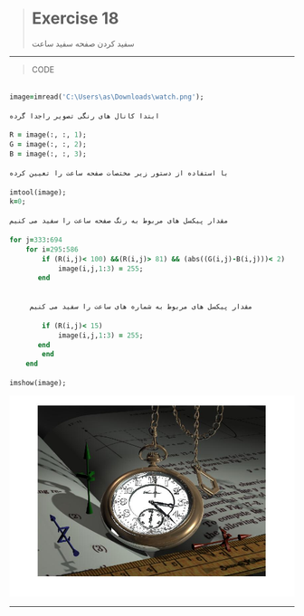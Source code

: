 
> # Exercise 18
> سفید کردن صفحه سفید ساعت
***
>CODE

```ruby

image=imread('C:\Users\as\Downloads\watch.png');

ابتدا کانال های رنگی تصویر راجدا گرده

R = image(:, :, 1);
G = image(:, :, 2);
B = image(:, :, 3);

با استفاده از دستور زیر مختصات صفحه ساعت را تعیین کرده

imtool(image);
k=0;

مقدار پیکسل های مربوط به رنگ صفحه ساعت را سفید می کنیم 

for j=333:694
    for i=295:586
        if (R(i,j)< 100) &&(R(i,j)> 81) && (abs((G(i,j)-B(i,j)))< 2) 
            image(i,j,1:3) = 255;
       end
       
       
     مقدار پیکسل های مربوط به شماره های ساعت را سفید می کنیم
        
        if (R(i,j)< 15) 
            image(i,j,1:3) = 255;
       end
        end
    end
    
imshow(image);
```
![alt text](https://github.com/semnan-university-ai/image-processing-class/blob/main/excersiecs/afsaneh427726/18/18.jpg)
***


